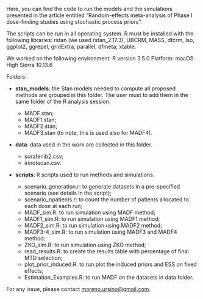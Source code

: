 
Here, you can find the code to run the models and the simulations presented in the article entitled “Random-effects meta-analysis of Phase I dose-finding studies using stochastic process priors”. 

The scripts can be run in all operating system. R must be installed with the following libraries: 
    rstan (we used rstan_2.17.3), UBCRM, MASS, dfcrm, Iso, ggplot2, ggrepel, gridExtra, parallel, dfmeta, xtable.  

We worked on the following environment:
R version 3.5.0 
Platform: macOS High Sierra 10.13.6

Folders:

*	**stan_models**: the Stan models needed to compute all proposed methods are grouped in this folder. The user must to add them in the same folder of the R analysis session. 
    * MADF.stan;
    * MADF1.stan;
    * MADF2.stan;
    * MADF3.stan (to note, this is used also for MADF4). 

*	**data**: data used in the work are collected in this folder. 
    * sorafenib2.csv;
    * irinotecan.csv.

*   **scripts**: R scripts used to run methods and simulations.
    * scenario_generation.r: to generate datasets in a pre-specified scenario (see details in the script);
    * scenario_npatients.r: to count the number of patients allocated to each dose at each run;
    * MADF_sim.R: to run simulation using MADF method; 
    * MADF1_sim.R: to run simulation using MADF1 method; 
    * MADF2_sim.R: to run simulation using MADF2 method; 
    * MADF3-4_sim.R: to run simulation using MADF3 and MADF4 method; 
    * ZKO_sim.R: to run simulation using ZKO method; 
    * read_results.R: to create the results table with percentage of final MTD selection; 
    * plot_prior_induced.R: to run plot the induced priors and ESS on fixed effects; 
    * Estimation_Examples.R: to run MADF on the datasets in data folder. 


For any issue, please contact moreno.ursino@gmail.com.
